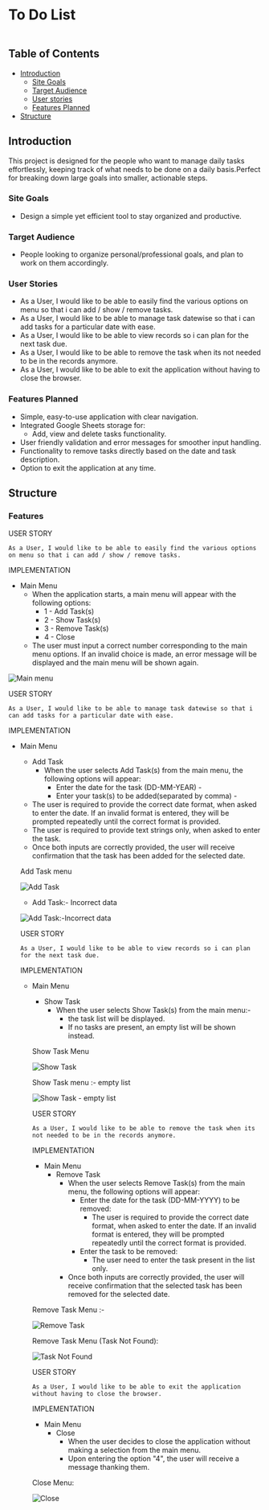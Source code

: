 # To Do List

![]()


## Table of Contents

* [Introduction](#Introduction)
    * [Site Goals](#site-goals)
    * [Target Audience](#target-audience)
    * [User stories](#user-stories)
    * [Features Planned](#features-planned)
* [Structure]()

## Introduction

This project is designed for the people who want to manage daily tasks effortlessly, keeping track of what needs to be done on a daily basis.Perfect for breaking down large goals into smaller, actionable steps.

### Site Goals

* Design a simple yet efficient tool to stay organized and productive.

### Target Audience

* People looking to organize personal/professional goals, and plan to work on them accordingly.

### User Stories

* As a User, I would like to be able to easily find the various options on menu so that i can add / show / remove tasks.
* As a User, I would like to be able to manage task datewise so that i can add tasks for a particular date with ease.
* As a User, I would like to be able to view records so i can plan for the next task due.
* As a User, I would like to be able to remove the task when its not needed to be in the records anymore.
* As a User, I would like to be able to exit the application without having to close the browser.

### Features Planned

* Simple, easy-to-use application with clear navigation.
* Integrated Google Sheets storage for:
    * Add, view and delete tasks functionality.
* User friendly validation and error messages for smoother input handling.
* Functionality to remove tasks directly based on the date and task description.
* Option to exit the application at any time.

## Structure

### Features

USER STORY

`
As a User, I would like to be able to easily find the various options on menu so that i can add / show / remove tasks.
`

IMPLEMENTATION
* Main Menu
    * When the application starts, a main menu will appear with the following options:
         * 1 - Add Task(s)
         * 2 - Show Task(s)
         * 3 - Remove Task(s)
         * 4 - Close
    * The user must input a correct number corresponding to the main menu options. If an invalid choice is made, an error message will be displayed and the main menu will be shown again.

![Main menu](docs/screenshots/main_menu.png)

USER STORY

`
As a User, I would like to be able to manage task datewise so that i can add tasks for a particular date with ease.
`

IMPLEMENTATION
* Main Menu
  * Add Task
    * When the user selects Add Task(s) from the main menu, the following options will appear:
      * Enter the date for the task (DD-MM-YEAR) - 
      * Enter your task(s) to be added(separated by comma) - 
  * The user is required to provide the correct date format, when asked to enter the date. If an invalid format is entered, they will be prompted repeatedly until the correct format is provided.
  * The user is required to provide text strings only, when asked to enter the task.
  * Once both inputs are correctly provided, the user will receive confirmation that the task has been added for the selected date.

  Add Task menu

  ![Add Task](docs/screenshots/add_task.png)

  * Add Task:- Incorrect data

  ![Add Task:-Incorrect data](docs/screenshots/add_task_error.png)

  USER STORY

  `
  As a User, I would like to be able to view records so i can plan for the next task due.
  `

  IMPLEMENTATION
  * Main Menu
    * Show Task
      * When the user selects Show Task(s) from the main menu:-
        * the task list will be displayed.
        * If no tasks are present, an empty list will be shown instead.

    Show Task Menu

    ![Show Task](docs/screenshots/show_task.png)

    Show Task menu :- empty list

    ![Show Task - empty list](docs/screenshots/empty_list.png)

    USER STORY

    `
    As a User, I would like to be able to remove the task when its not needed to be in the records anymore.
    `

    IMPLEMENTATION
    * Main Menu
      * Remove Task
        * When the user selects Remove Task(s) from the main menu, the following options will appear:
          * Enter the date for the task (DD-MM-YYYY) to be removed:
            * The user is required to provide the correct date format, when asked to enter the date. If an invalid format is entered, they will be prompted repeatedly until the correct format is provided.
          * Enter the task to be removed:
            * The user need to enter the task present in the list only.
        * Once both inputs are correctly provided, the user will receive confirmation that the selected task has been removed for the selected date.

    Remove Task Menu :-

    ![Remove Task](docs/screenshots/remove_task.png)

    Remove Task Menu (Task Not Found):

    ![Task Not Found](docs/screenshots/task_not_found.png)

    USER STORY

    `
    As a User, I would like to be able to exit the application without having to close the browser.
    `

    IMPLEMENTATION
    * Main Menu
      * Close
        * When the user decides to close the application without making a selection from the main menu.
        * Upon entering the option "4", the user will receive a message thanking them.

    Close Menu:

    ![Close](docs/screenshots/exit_app.png)

         
   







<!-- ![CI logo](https://codeinstitute.s3.amazonaws.com/fullstack/ci_logo_small.png)

Welcome,

This is the Code Institute student template for deploying your third portfolio project, the Python command-line project. The last update to this file was: **May 14, 2024**

## Reminders

- Your code must be placed in the `run.py` file
- Your dependencies must be placed in the `requirements.txt` file
- Do not edit any of the other files or your code may not deploy properly

## Creating the Heroku app

When you create the app, you will need to add two buildpacks from the _Settings_ tab. The ordering is as follows:

1. `heroku/python`
2. `heroku/nodejs`

You must then create a _Config Var_ called `PORT`. Set this to `8000`

If you have credentials, such as in the Love Sandwiches project, you must create another _Config Var_ called `CREDS` and paste the JSON into the value field.

Connect your GitHub repository and deploy as normal.

## Constraints

The deployment terminal is set to 80 columns by 24 rows. That means that each line of text needs to be 80 characters or less otherwise it will be wrapped onto a second line.

---

Happy coding! -->
